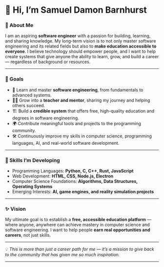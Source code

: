 # 👋 Hi, I’m Samuel Damon Barnhurst  

### 🌟 About Me  
I am an aspiring **software engineer** with a passion for building, learning, and sharing knowledge. My long-term vision is to not only master software engineering and its related fields but also to **make education accessible to everyone**. I believe technology should empower people, and I want to help create systems that give anyone the ability to learn, grow, and build a career — regardless of background or resources.  

---

### 🚀 Goals  
- 🌱 Learn and master **software engineering**, from fundamentals to advanced systems.  
- 🧑‍🏫 Grow into a **teacher and mentor**, sharing my journey and helping others succeed.  
- 🏗️ Build a **credible system** that offers free, high-quality education and degrees in software engineering.  
- 🌍 Contribute meaningful tools and projects to the programming community.  
- 🛠️ Continuously improve my skills in computer science, programming languages, AI, and real-world software development.  

---

### 🔧 Skills I’m Developing  
- Programming Languages: **Python, C, C++, Rust, JavaScript**  
- Web Development: **HTML, CSS, Node.js, Electron**  
- Computer Science Foundations: **Algorithms, Data Structures, Operating Systems**  
- Emerging Interests: **AI, game engines, and reality simulation projects**  

---

### ✨ Vision  
My ultimate goal is to establish a **free, accessible education platform** — where anyone, anywhere can achieve mastery in computer science and software engineering. I want to help people **earn real opportunities and careers**, not just skills.  

---

💡 *This is more than just a career path for me — it’s a mission to give back to the community that has given me so much inspiration.*  

---
